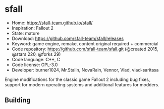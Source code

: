 # sfall

- Home: https://sfall-team.github.io/sfall/
- Inspiration: Fallout 2
- State: mature
- Download: https://github.com/sfall-team/sfall/releases
- Keyword: game engine, remake, content original required + commercial
- Code repository: https://github.com/sfall-team/sfall.git (@created 2015, @stars 220, @forks 29)
- Code language: C++, C
- Code license: GPL-3.0
- Developer: burner1024, Mr.Stalin, NovaRain, Vennor, Vlad, vlad-saritasa

Engine modifications for the classic game Fallout 2 including bug fixes, support for modern operating systems and additional features for modders.

## Building
